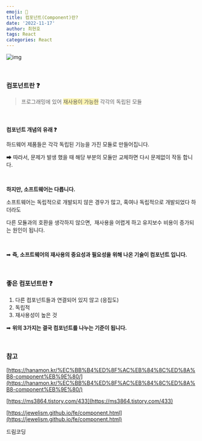 ```yaml
---
emoji: 📖
title: 컴포넌트(Component)란?
date: '2022-11-17'
author: 최현호
tags: React
categories: React
---
```


![img](https://user-images.githubusercontent.com/87301268/223762306-3ff7a0b5-0771-44cc-970c-8a52cdc7b431.jpg)

<br>

### **컴포넌트란 ❓**

> 프로그래밍에 있어 <span style='background-color : #fff5b1'>재사용이 가능한</span> 각각의 독립된 모듈

<br>

###

**컴포넌트 개념의 유래 ❓**

하드웨어 제품들은 각각 독립된 기능을 가진 모듈로 만들어집니다.

➡ 따라서, 문제가 발생 했을 때 해당 부분의 모듈만 교체하면 다시 문제없이 작동 합니다.

<br>

**하지만, 소프트웨어는 다릅니다.**

소프트웨어는 독립적으로 개발되지 않은 경우가 많고, 혹여나 독립적으로 개발되었다 하더라도

다른 모듈과의 호환을 생각하지 않으면,  재사용을 어렵게 하고 유지보수 비용이 증가되는 원인이 됩니다.

<br>

➡ **즉, 소프트웨어의 재사용의 중요성과 필요성을 위해 나온 기술이 컴포넌트 입니다.**

<br>

### **좋은 컴포넌트란 ❓**

1.  다른 컴포넌트들과 연결되어 있지 않고 (응집도)
2.  독립적
3.  재사용성이 높은 것

➡ **위의 3가지는 결국 컴포넌트를 나누는 기준이 됩니다.**

<br>

### **참고**

[https://hanamon.kr/%EC%BB%B4%ED%8F%AC%EB%84%8C%ED%8A%B8-component%EB%9E%80/](https://hanamon.kr/%EC%BB%B4%ED%8F%AC%EB%84%8C%ED%8A%B8-component%EB%9E%80/)

[https://ms3864.tistory.com/433](https://ms3864.tistory.com/433)

[https://jewelism.github.io/fe/component.html](https://jewelism.github.io/fe/component.html)

드림코딩

```toc

```
